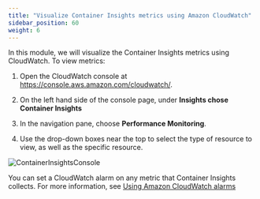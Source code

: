 ```yaml
---
title: "Visualize Container Insights metrics using Amazon CloudWatch"
sidebar_position: 60
weight: 6
---
```


In this module, we will visualize the Container Insights metrics using CloudWatch. To view metrics:

1. Open the CloudWatch console at https://console.aws.amazon.com/cloudwatch/.

2. On the left hand side of the console page, under **Insights chose Container Insights**

3. In the navigation pane, choose **Performance Monitoring**.

4. Use the drop-down boxes near the top to select the type of resource to view, as well as the specific resource.

![ContainerInsightsConsole](/img/container-insights/container-inisghts-metrics-console.jpg)

You can set a CloudWatch alarm on any metric that Container Insights collects. For more information, see [Using Amazon CloudWatch alarms](https://docs.aws.amazon.com/AmazonCloudWatch/latest/monitoring/AlarmThatSendsEmail.html)


